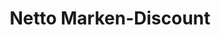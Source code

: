 ---
title: "Netto Marken-Discount"
url: /ottendorf-okrilla/netto-marken-discount-poststrasse/
shop: Supermarkt
---